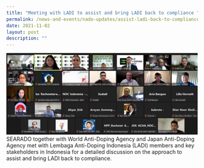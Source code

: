 ```yaml
---
title: "Meeting with LADI to assist and bring LADI back to compliance "
permalink: /news-and-events/nado-updates/assist-ladi-back-to-compliance
date: 2021-11-02
layout: post
description: ""
---
```

![Alt text for image on Isomer site](/images/ladi%20meeting%201.png)
<br>SEARADO together with World Anti-Doping Agency and Japan Anti-Doping Agency met with Lembaga Anti-Doping Indonesia (LADI) members and key stakeholders in Indonesia for a detailed discussion on the approach to assist and bring LADI back to compliance.